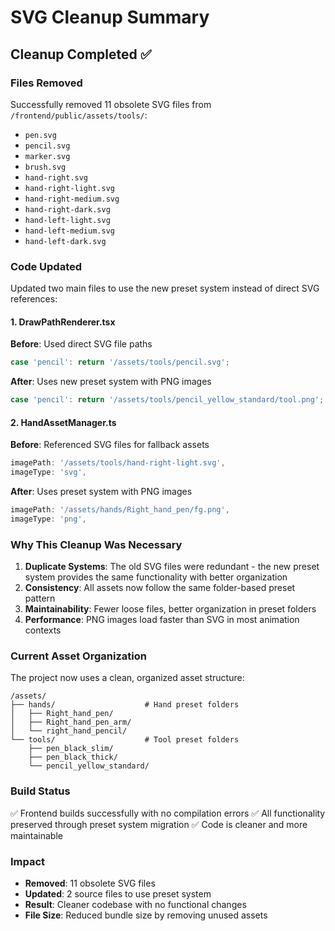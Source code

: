 # SVG Cleanup Summary

## Cleanup Completed ✅

### Files Removed
Successfully removed 11 obsolete SVG files from `/frontend/public/assets/tools/`:
- `pen.svg`
- `pencil.svg` 
- `marker.svg`
- `brush.svg`
- `hand-right.svg`
- `hand-right-light.svg`
- `hand-right-medium.svg`
- `hand-right-dark.svg`
- `hand-left-light.svg`
- `hand-left-medium.svg`
- `hand-left-dark.svg`

### Code Updated
Updated two main files to use the new preset system instead of direct SVG references:

#### 1. DrawPathRenderer.tsx
**Before**: Used direct SVG file paths
```typescript
case 'pencil': return '/assets/tools/pencil.svg';
```

**After**: Uses new preset system with PNG images
```typescript
case 'pencil': return '/assets/tools/pencil_yellow_standard/tool.png';
```

#### 2. HandAssetManager.ts  
**Before**: Referenced SVG files for fallback assets
```typescript
imagePath: '/assets/tools/hand-right-light.svg',
imageType: 'svg',
```

**After**: Uses preset system with PNG images
```typescript
imagePath: '/assets/hands/Right_hand_pen/fg.png',
imageType: 'png',
```

### Why This Cleanup Was Necessary

1. **Duplicate Systems**: The old SVG files were redundant - the new preset system provides the same functionality with better organization
2. **Consistency**: All assets now follow the same folder-based preset pattern
3. **Maintainability**: Fewer loose files, better organization in preset folders
4. **Performance**: PNG images load faster than SVG in most animation contexts

### Current Asset Organization

The project now uses a clean, organized asset structure:

```
/assets/
├── hands/                    # Hand preset folders
│   ├── Right_hand_pen/
│   ├── Right_hand_pen_arm/
│   └── right_hand_pencil/
└── tools/                    # Tool preset folders
    ├── pen_black_slim/
    ├── pen_black_thick/
    └── pencil_yellow_standard/
```

### Build Status
✅ Frontend builds successfully with no compilation errors
✅ All functionality preserved through preset system migration
✅ Code is cleaner and more maintainable

### Impact
- **Removed**: 11 obsolete SVG files
- **Updated**: 2 source files to use preset system
- **Result**: Cleaner codebase with no functional changes
- **File Size**: Reduced bundle size by removing unused assets

